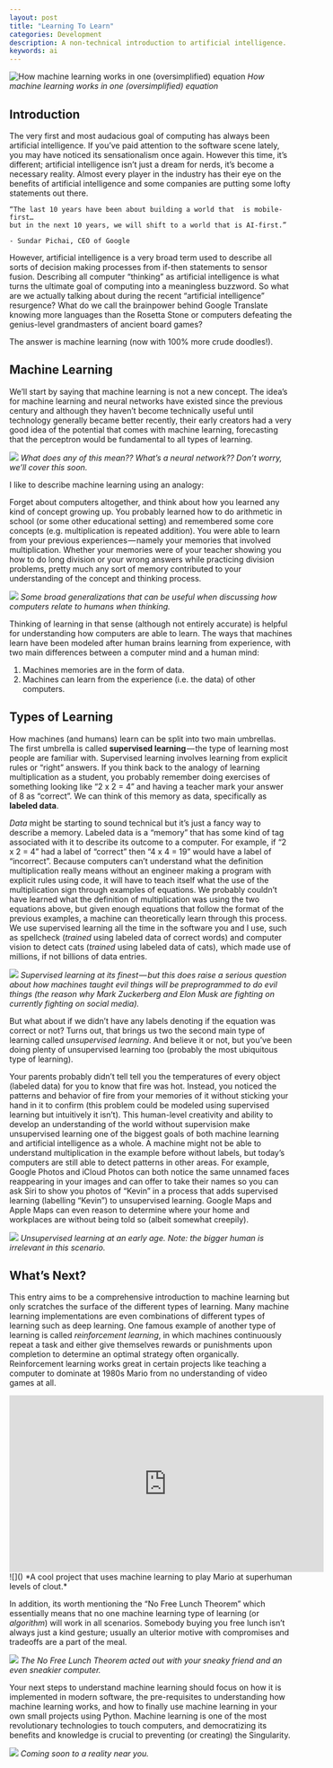 ```yaml
---
layout: post
title: "Learning To Learn"
categories: Development
description: A non-technical introduction to artificial intelligence.
keywords: ai
---
```


![How machine learning works in one (oversimplified) equation](/images/posts/development/ltl_1.png)
*How machine learning works in one (oversimplified) equation*

## Introduction

The very first and most audacious goal of computing has always been artificial intelligence. If you’ve paid attention to the software scene lately, you may have noticed its sensationalism once again. However this time, it’s different; artificial intelligence isn’t just a dream for nerds, it’s become a necessary reality. Almost every player in the industry has their eye on the benefits of artificial intelligence and some companies are putting some lofty statements out there.

    “The last 10 years have been about building a world that  is mobile-first…
    but in the next 10 years, we will shift to a world that is AI-first.”

    - Sundar Pichai, CEO of Google

However, artificial intelligence is a very broad term used to describe all sorts of decision making processes from if-then statements to sensor fusion. Describing all computer “thinking” as artificial intelligence is what turns the ultimate goal of computing into a meaningless buzzword. So what are we actually talking about during the recent “artificial intelligence” resurgence? What do we call the brainpower behind Google Translate knowing more languages than the Rosetta Stone or computers defeating the genius-level grandmasters of ancient board games?

The answer is machine learning (now with 100% more crude doodles!).

## Machine Learning

We’ll start by saying that machine learning is not a new concept. The idea’s for machine learning and neural networks have existed since the previous century and although they haven’t become technically useful until technology generally became better recently, their early creators had a very good idea of the potential that comes with machine learning, forecasting that the perceptron would be fundamental to all types of learning.

![](/images/posts/development/ltl_2.png)
*What does any of this mean?? What’s a neural network?? Don’t worry, we’ll cover this soon.*

I like to describe machine learning using an analogy:

Forget about computers altogether, and think about how you learned any kind of concept growing up. You probably learned how to do arithmetic in school (or some other educational setting) and remembered some core concepts (e.g. multiplication is repeated addition). You were able to learn from your previous experiences — namely your memories that involved multiplication. Whether your memories were of your teacher showing you how to do long division or your wrong answers while practicing division problems, pretty much any sort of memory contributed to your understanding of the concept and thinking process.

![](/images/posts/development/ltl_3.png)
*Some broad generalizations that can be useful when discussing how computers relate to humans when thinking.*

Thinking of learning in that sense (although not entirely accurate) is helpful for understanding how computers are able to learn. The ways that machines learn have been modeled after human brains learning from experience, with two main differences between a computer mind and a human mind:

1. Machines memories are in the form of data.
2. Machines can learn from the experience (i.e. the data) of other computers.


## Types of Learning

How machines (and humans) learn can be split into two main umbrellas. The first umbrella is called **supervised learning** — the type of learning most people are familiar with. Supervised learning involves learning from explicit rules or “right” answers. If you think back to the analogy of learning multiplication as a student, you probably remember doing exercises of something looking like “2 x 2 = 4” and having a teacher mark your answer of 8 as “correct”. We can think of this memory as data, specifically as **labeled data**.

*Data* might be starting to sound technical but it’s just a fancy way to describe a memory. Labeled data is a “memory” that has some kind of tag associated with it to describe its outcome to a computer. For example, if “2 x 2 = 4” had a label of “correct” then “4 x 4 = 19” would have a label of “incorrect”. Because computers can’t understand what the definition multiplication really means without an engineer making a program with explicit rules using code, it will have to teach itself what the use of the multiplication sign through examples of equations. We probably couldn’t have learned what the definition of multiplication was using the two equations above, but given enough equations that follow the format of the previous examples, a machine can theoretically learn through this process. We use supervised learning all the time in the software you and I use, such as spellcheck (*trained* using labeled data of correct words) and computer vision to detect cats (*trained* using labeled data of cats), which made use of millions, if not billions of data entries.

![](/images/posts/development/ltl_4.png)
*Supervised learning at its finest — but this does raise a serious question about how machines taught evil things will be preprogrammed to do evil things (the reason why Mark Zuckerberg and Elon Musk are fighting on currently fighting on social media).*

But what about if we didn’t have any labels denoting if the equation was correct or not? Turns out, that brings us two the second main type of learning called *unsupervised learning*. And believe it or not, but you’ve been doing plenty of unsupervised learning too (probably the most ubiquitous type of learning).

Your parents probably didn’t tell tell you the temperatures of every object (labeled data) for you to know that fire was hot. Instead, you noticed the patterns and behavior of fire from your memories of it without sticking your hand in it to confirm (this problem could be modeled using supervised learning but intuitively it isn’t). This human-level creativity and ability to develop an understanding of the world without supervision make unsupervised learning one of the biggest goals of both machine learning and artificial intelligence as a whole. A machine might not be able to understand multiplication in the example before without labels, but today’s computers are still able to detect patterns in other areas. For example, Google Photos and iCloud Photos can both notice the same unnamed faces reappearing in your images and can offer to take their names so you can ask Siri to show you photos of “Kevin” in a process that adds supervised learning (labelling “Kevin”) to unsupervised learning. Google Maps and Apple Maps can even reason to determine where your home and workplaces are without being told so (albeit somewhat creepily).

![](/images/posts/development/ltl_5.png)
*Unsupervised learning at an early age. Note: the bigger human is irrelevant in this scenario.*

## What’s Next?

This entry aims to be a comprehensive introduction to machine learning but only scratches the surface of the different types of learning. Many machine learning implementations are even combinations of different types of learning such as deep learning. One famous example of another type of learning is called *reinforcement learning*, in which machines continuously repeat a task and either give themselves rewards or punishments upon completion to determine an optimal strategy often organically. Reinforcement learning works great in certain projects like teaching a computer to dominate at 1980s Mario from no understanding of video games at all.

<center><iframe width="560" height="315" src="https://www.youtube.com/embed/qv6UVOQ0F44?rel=0" frameborder="0" allow="autoplay; encrypted-media" allowfullscreen></iframe></center>![]()
*A cool project that uses machine learning to play Mario at superhuman levels of clout.*

In addition, its worth mentioning the “No Free Lunch Theorem” which essentially means that no one machine learning type of learning (or *algorithm*) will work in all scenarios. Somebody buying you free lunch isn’t always just a kind gesture; usually an ulterior motive with compromises and tradeoffs are a part of the meal.

![](/images/posts/development/ltl_6.png)
*The No Free Lunch Theorem acted out with your sneaky friend and an even sneakier computer.*

Your next steps to understand machine learning should focus on how it is implemented in modern software, the pre-requisites to understanding how machine learning works, and how to finally use machine learning in your own small projects using Python. Machine learning is one of the most revolutionary technologies to touch computers, and democratizing its benefits and knowledge is crucial to preventing (or creating) the Singularity.

![](/images/posts/development/ltl_7.jpeg)
*Coming soon to a reality near you.*